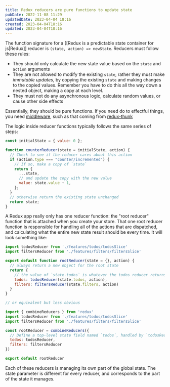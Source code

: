 ```yaml
---
title: Redux reducers are pure functions to update state
pubDate: 2022-11-08 11:29
updatedDate: 2023-04-04 18:16
created: 2023-04-04T18:16
updated: 2023-04-04T18:16
---
```


The function signature for a [[Redux is a predictable state container for js|Redux]] reducer is `(state, action) => newState`. Reducers must follow these rules:

- They should only calculate the new state value based on the `state` and `action` arguments
- They are not allowed to modify the existing `state`, rather they must make _immutable updates_, by copying the existing `state` and making changes to the copied values. Remember you have to do this all the way down a nested object, making a copy at each level.
- They must not do any asynchronous logic, calculate random values, or cause other side effects

Essentially, they should be pure functions. If you need do to effectful things, you need [middleware](https://redux.js.org/tutorials/fundamentals/part-6-async-logic#using-middleware-to-enable-async-logic), such as that coming from [redux-thunk](https://redux.js.org/tutorials/fundamentals/part-6-async-logic#using-the-redux-thunk-middleware)

The logic inside reducer functions typically follows the same series of steps:

```js
const initialState = { value: 0 };

function counterReducer(state = initialState, action) {
  // Check to see if the reducer cares about this action
  if (action.type === "counter/incremented") {
    // If so, make a copy of `state`
    return {
      ...state,
      // and update the copy with the new value
      value: state.value + 1,
    };
  }
  // otherwise return the existing state unchanged
  return state;
}
```

A Redux app really only has one reducer function: the "root reducer" function that is attached when you create your store. That one root reducer function is responsible for handling all of the actions that are dispatched, and calculating what the entire new state result should be every time. It will look something like:

```js
import todosReducer from './features/todos/todosSlice'
import filtersReducer from './features/filters/filtersSlice'

export default function rootReducer(state = {}, action) {
  // always return a new object for the root state
  return {
    // the value of `state.todos` is whatever the todos reducer returns
    todos: todosReducer(state.todos, action),
    filters: filtersReducer(state.filters, action)
  }
}

// or equivalent but less obvious

import { combineReducers } from 'redux'
import todosReducer from './features/todos/todosSlice'
import filtersReducer from './features/filters/filtersSlice'

const rootReducer = combineReducers({
  // Define a top-level state field named `todos`, handled by `todosReducer`
  todos: todosReducer,
  filters: filtersReducer
})

export default rootReducer
```

Each of these reducers is managing its own part of the global state. The state parameter is different for every reducer, and corresponds to the part of the state it manages.
